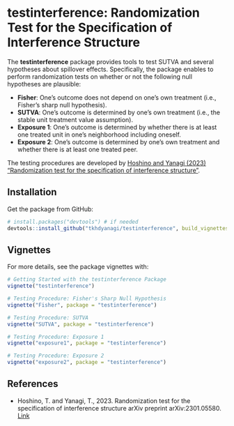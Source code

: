 
<!-- README.md is generated from README.Rmd. Please edit that file -->

# testinterference: Randomization Test for the Specification of Interference Structure

<!-- badges: start -->
<!-- badges: end -->

The **testinterference** package provides tools to test SUTVA and
several hypotheses about spillover effects. Specifically, the package
enables to perform randomization tests on whether or not the following
null hypotheses are plausible:

- **Fisher**: One’s outcome does not depend on one’s own treatment
  (i.e., Fisher’s sharp null hypothesis).
- **SUTVA**: One’s outcome is determined by one’s own treatment (i.e.,
  the stable unit treatment value assumption).
- **Exposure 1**: One’s outcome is determined by whether there is at
  least one treated unit in one’s neighborhood including oneself.
- **Exposure 2**: One’s outcome is determined by one’s own treatment and
  whether there is at least one treated peer.

The testing procedures are developed by [Hoshino and Yanagi (2023)
“Randomization test for the specification of interference
structure”](https://doi.org/10.48550/arXiv.2301.05580).

## Installation

Get the package from GitHub:

``` r
# install.packages("devtools") # if needed
devtools::install_github("tkhdyanagi/testinterference", build_vignettes = TRUE)
```

## Vignettes

For more details, see the package vignettes with:

``` r
# Getting Started with the testinterference Package
vignette("testinterference")

# Testing Procedure: Fisher's Sharp Null Hypothesis
vignette("Fisher", package = "testinterference")

# Testing Procedure: SUTVA
vignette("SUTVA", package = "testinterference")

# Testing Procedure: Exposure 1
vignette("exposure1", package = "testinterference")

# Testing Procedure: Exposure 2
vignette("exposure2", package = "testinterference")
```

## References

- Hoshino, T. and Yanagi, T., 2023. Randomization test for the
  specification of interference structure arXiv preprint
  arXiv:2301.05580. [Link](https://doi.org/10.48550/arXiv.2301.05580)
